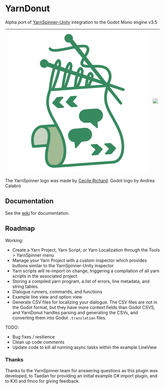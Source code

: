# YarnDonut
Alpha port of [YarnSpinner-Unity](https://github.com/YarnSpinnerTool/YarnSpinner-Unity) integration to the Godot Mono engine v3.5

| ![](./addons/YarnDonut/Editor/Icons/YarnSpinnerLogo.png) | ![](./Godot_icon.png) |
|----------------------------------------------------------|-----------------------|

The YarnSpinner logo was made by [Cecile Richard](https://www.cecile-richard.com/).
Godot logo by Andrea Calabró

## Documentation

See the [wiki](https://github.com/dogboydog/YarnDonut/wiki) for documentation. 

## Roadmap 

Working:
* Create a Yarn Project, Yarn Script, or Yarn Localization through the Tools > YarnSpinner menu
* Manage your Yarn Project with a custom inspector which provides buttons similar to the YarnSpinner-Unity inspector
* Yarn scripts will re-import on change, triggering a compilation of all yarn scripts in the associated project
* Storing a compiled yarn program, a list of errors, line metadata, and string tables.
* Dialogue runners, commands, and functions
* Example line view and option view 
* Generate CSV files for localizing your dialogue. The CSV files are not in the Godot format, but they have more context fields than Godot CSVS, and YarnDonut handles parsing and generating the CSVs, and converting them into Godot `.translation` files.

TODO:
* Bug fixes / resilience
* Clean up code comments
* Update code to kill all running async tasks within the example LineView

### Thanks

Thanks to the YarnSpinner team for answering questions as this plugin was developed, to Taedan for providing an initial example C# import plugin, and to KXI and fmoo for giving feedback.
